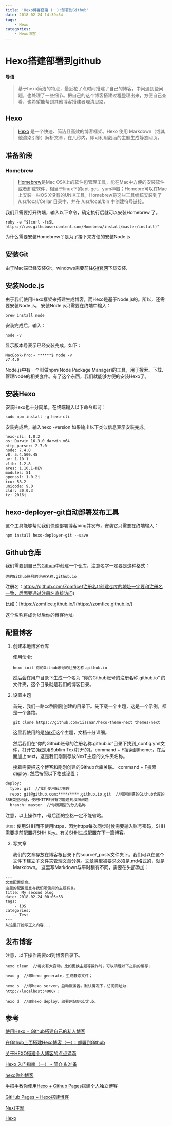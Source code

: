 ```yaml
---
title: 'Hexo博客搭建 (一):部署到Github'
date: 2018-02-24 14:39:54
tags:
	- Hexo
categories:
	- Hexo博客
---
```

# Hexo搭建部署到github
#### 导语
> 基于hexo简洁的特点，最近花了点时间搭建了自己的博客，中间遇到些问题，也处理了一些细节。把自己的这个博客搭建过程整理出来，方便自己查看，也希望能帮到其他博客搭建者理清思路。

## Hexo

> [Hexo](https://hexo.io/) 是一个快速、简洁且高效的博客框架。Hexo 使用 Markdown（或其他渲染引擎）解析文章，在几秒内，即可利用靓丽的主题生成静态网页。

## 准备阶段

### Homebrew

> [Homebrew](https://brew.sh/index_zh-cn.html)是Mac OSX上的软件包管理工具，能在Mac中方便的安装软件或者卸载软件，相当于linux下的apt-get、yum神器；Homebre可以在Mac上安装一些OS X没有的UNIX工具，Homebrew将这些工具统统安装到了 /usr/local/Cellar 目录中，并在 /usr/local/bin 中创建符号链接。

我们只需要打开终端，输入以下命令，确定执行后就可以安装Homebrew 了。

` ruby -e "$(curl -fsSL https://raw.githubusercontent.com/Homebrew/install/master/install)" `

为什么需要安装Homebrew？是为了接下来方便的安装Node.js

## 安装Git

由于Mac端已经安装Git，windows需要前往[Git官网](https://git-scm.com/)下载安装.

## 安装Node.js

由于我们使用Hexo框架来搭建生成博客，而Hexo是基于Node.js的。所以，还需要安装Node.js。
安装Node.js只需要在终端中输入：

```
brew install node
```
安装完成后，输入：

```
node -v
```
显示版本号表示已经安装完成，如下：

```
MacBook-Pro:~ ******$ node -v
v7.4.0
```
Node.js中有一个叫做npm(Node Package Manager)的工具，用于搜索、下载、管理Node的相关套件。有了这个东西，我们就能够方便的安装Hexo了。

## 安装Hexo

安装Hexo也十分简单。在终端输入以下命令即可：

```
sudo npm install -g hexo-cli
```
安装完成后，输入hexo -version 如果输出以下类似信息表示安装完成。

```
hexo-cli: 1.0.2
os: Darwin 16.3.0 darwin x64
http_parser: 2.7.0
node: 7.4.0
v8: 5.4.500.45
uv: 1.10.1
zlib: 1.2.8
ares: 1.10.1-DEV
modules: 51
openssl: 1.0.2j
icu: 58.2
unicode: 9.0
cldr: 30.0.3
tz: 2016j
```

## hexo-deployer-git自动部署发布工具

这个工具能够帮助我们快速部署博客bing并发布，安装它只需要在终端输入：

```
npm install hexo-deployer-git --save
```
## Github仓库

我们需要到自己的[Github](https://github.com/)中创建一个仓库，注意名字一定要是这种格式：

```
你的Github账号的注册名称.github.io 
```
注册名：https://github.com/Zomfice(注册名)(创建仓库的地址一定要和注册名一致，后面要通过注册名直接访问)

比如：[https://zomfice.github.io/](https://zomfice.github.io/)

这个名称将成为以后你的博客地址。

## 配置博客

1.	创建本地博客仓库
	
	使用命令:
	
	```
	hexo init 你的Github账号的注册名称.github.io 
	```
	然后会在用户目录下生成一个名为 “你的Github账号的注册名称.github.io” 的文件夹，这个目录就是我们的博客目录。
2. 设置主题
	
	首先，我们一路cd到刚刚创建的目录下。先下载一个主题，这是一个示例，都是一个套路。
	
	```
	git clone https://github.com/iissnan/hexo-theme-next themes/next
	```
	这里我使用的是[NexT](http://theme-next.iissnan.com/)这个主题，文档十分详细。
	
	然后我们在“你的Github账号的注册名称.github.io”目录下找到_config.yml文件，打开它(我是用Sublim Text打开的)。command + F搜索到theme:，在后面加上next，这是我们刚刚存放NexT主题的文件夹名称。
	
	接着需要把这个博客和刚刚创建的Github仓库关联。
command + F搜索deploy: 然后按照以下格式设置：

```
deploy: 
  type: git  //我们使用Git管理
  repo: git@github.com:****/****.github.io.git  //刚刚创建的Github仓库的SSH类型地址，使用HTTPS很有可能遇到权限问题
  branch: master  //你所期望的分支名称
```
注意，以上操作中，:号后面的空格一定不能省略。

`注意：`使用SHH而不使用https，因为https每次同步时候需要输入账号密码，SHH需要提前配置好SHH Key。有关SHH生成配置在下一篇博客。

3. 写文章
	
	我们的文章存放在博客根目录下的source/_posts文件夹下。我们可以在这个文件下建立子文件夹管理文章分类。文章类型被要求必须是.md格式的，就是Markdown。
这里写Markdown与平时稍有不同，需要在头部添加：

```
---
文章配置信息。
这里的配置信息与我们所使用的主题有关。
title: My second blog
date: 2018-02-24 00:05:53
tags:
	- iOS
categories: 
	- Test
---
从这里开始写正文内容...
```

## 发布博客

注意，以下操作需要cd到博客目录下。

```
hexo clean  //每次有大变动，比如更换主题等操作时，可以清理以下之前的缓存；  

hexo g  //即hexo generate，生成静态文件；

hexo s  //即hexo server，启动服务器。默认情况下，访问网址为： http://localhost:4000/； 

hexo d  //即hexo deploy，部署网站到Github。

```

## 参考

[使用Hexo + Github搭建自己的私人博客](https://www.jianshu.com/p/dd9244bbc550)

[在Github上面搭建Hexo博客（一）：部署到Github](http://mungo.space/2015/10/12/create-hexo-on-github-1/#more)

[关于HEXO搭建个人博客的点点滴滴](https://juejin.im/post/5a6ee00ef265da3e4b770ac1)

[Hexo 入门指南（一） - 简介 & 准备](https://wizardforcel.gitbooks.io/markdown-simple-world/hexo-tutor-2.html)

[hexo你的博客](http://ibruce.info/2013/11/22/hexo-your-blog/)

[手把手教你使用Hexo + Github Pages搭建个人独立博客](https://linghucong.js.org/2016/04/15/2016-04-15-hexo-github-pages-blog/)

[GitHub Pages + Hexo搭建博客](http://crazymilk.github.io/2015/12/28/GitHub-Pages-Hexo%E6%90%AD%E5%BB%BA%E5%8D%9A%E5%AE%A2/#more)

[Next主题](http://theme-next.iissnan.com/getting-started.html)

[Hexo](https://hexo.io/docs/)


